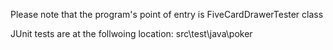 Please note that the program's point of entry is FiveCardDrawerTester class

JUnit tests are at the follwoing location:
src\test\java\poker